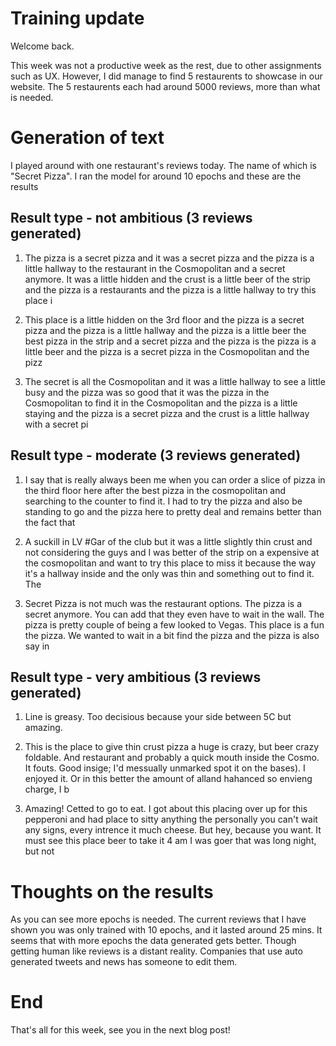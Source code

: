 
# Training update

Welcome back.

This week was not a productive week as the rest, due to other assignments such as UX.
However, I did manage to find 5 restaurents to showcase in our website. The 5 restaurents 
each had around 5000 reviews, more than what is needed. 


# Generation of text

I played around with one restaurant's reviews today. The name of which is "Secret Pizza". I ran the model for around 10 epochs and these are the results

## Result type - not ambitious (3 reviews generated)

1. The pizza is a secret pizza and it was a secret pizza and the pizza is a little hallway to the restaurant in the Cosmopolitan and a secret anymore. It was a little hidden and the crust is a little beer of the strip and the pizza is a restaurants and the pizza is a little hallway to try this place i

2. This place is a little hidden on the 3rd floor and the pizza is a secret pizza and the pizza is a little hallway and the pizza is a little beer the best pizza in the strip and a secret pizza and the pizza is the pizza is a little beer and the pizza is a secret pizza in the Cosmopolitan and the pizz

3. The secret is all the Cosmopolitan and it was a little hallway to see a little busy and the pizza was so good that it was the pizza in the Cosmopolitan to find it in the Cosmopolitan and the pizza is a little staying and the pizza is a secret pizza and the crust is a little hallway with a secret pi

## Result type - moderate (3 reviews generated)

1. I say that is really always been me when you can order a slice of pizza in the third floor here after the best pizza in the cosmopolitan and searching to the counter to find it. I had to try the pizza and also be standing to go and the pizza here to pretty deal and remains better than the fact that

2. A suckill in LV #Gar of the club but it was a little slightly thin crust and not considering the guys and I was better of the strip on a expensive at the cosmopolitan and want to try this place to miss it because the way it's a hallway inside and the only was thin and something out to find it. The 

3. Secret Pizza is not much was the restaurant options.  The pizza is a secret anymore. You can add that they even have to wait in the wall. The pizza is pretty couple of being a few looked to Vegas. This place is a fun the pizza. We wanted to wait in a bit find the pizza and the pizza is also say in 


## Result type - very ambitious (3 reviews generated)

1. Line is greasy.  Too decisious because your side between 5C but amazing.

2. This is the place to give thin crust pizza  a huge is crazy, but beer crazy foldable. And restaurant and probably a quick mouth inside the Cosmo. It fouts. Good insige; I'd messually unmarked spot it on the bases). I enjoyed it. Or in this better the amount of alland hahanced so envieng charge, I b

3. Amazing!   Cetted to go to eat. I got about this placing over up for this pepperoni and had place to sitty anything the personally you can't wait any signs, every intrence it much cheese. But hey, because you want. It must see this place beer to take it 4 am I was goer  that was long night, but not



# Thoughts on the results

As you can see more epochs is needed. The current reviews that I have shown you was only trained with 10 epochs, and it lasted around 25 mins. It seems that with more epochs the data generated gets better. Though getting human like reviews is a distant reality. Companies that use auto generated tweets and news has someone to edit them. 


# End 

That's all for this week, see you in the next blog post!




































